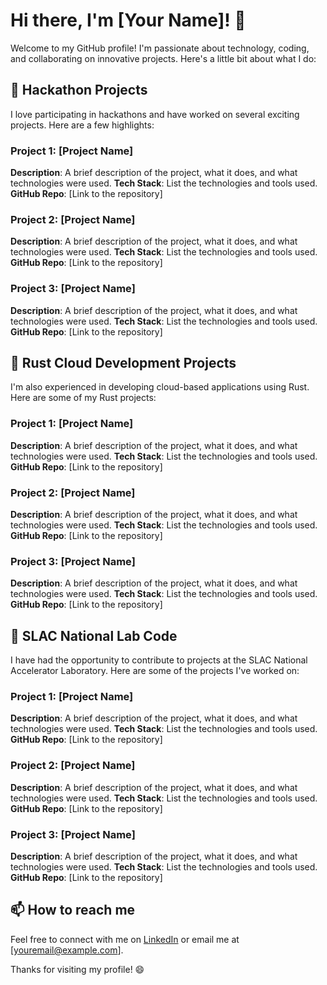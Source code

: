 # Hi there, I'm [Your Name]! 👋

Welcome to my GitHub profile! I'm passionate about technology, coding, and collaborating on innovative projects. Here's a little bit about what I do:

## 🚀 Hackathon Projects

I love participating in hackathons and have worked on several exciting projects. Here are a few highlights:

### Project 1: [Project Name]
**Description**: A brief description of the project, what it does, and what technologies were used.
**Tech Stack**: List the technologies and tools used.
**GitHub Repo**: [Link to the repository]

### Project 2: [Project Name]
**Description**: A brief description of the project, what it does, and what technologies were used.
**Tech Stack**: List the technologies and tools used.
**GitHub Repo**: [Link to the repository]

### Project 3: [Project Name]
**Description**: A brief description of the project, what it does, and what technologies were used.
**Tech Stack**: List the technologies and tools used.
**GitHub Repo**: [Link to the repository]

## 🦀 Rust Cloud Development Projects

I'm also experienced in developing cloud-based applications using Rust. Here are some of my Rust projects:

### Project 1: [Project Name]
**Description**: A brief description of the project, what it does, and what technologies were used.
**Tech Stack**: List the technologies and tools used.
**GitHub Repo**: [Link to the repository]

### Project 2: [Project Name]
**Description**: A brief description of the project, what it does, and what technologies were used.
**Tech Stack**: List the technologies and tools used.
**GitHub Repo**: [Link to the repository]

### Project 3: [Project Name]
**Description**: A brief description of the project, what it does, and what technologies were used.
**Tech Stack**: List the technologies and tools used.
**GitHub Repo**: [Link to the repository]

## 🧪 SLAC National Lab Code

I have had the opportunity to contribute to projects at the SLAC National Accelerator Laboratory. Here are some of the projects I've worked on:

### Project 1: [Project Name]
**Description**: A brief description of the project, what it does, and what technologies were used.
**Tech Stack**: List the technologies and tools used.
**GitHub Repo**: [Link to the repository]

### Project 2: [Project Name]
**Description**: A brief description of the project, what it does, and what technologies were used.
**Tech Stack**: List the technologies and tools used.
**GitHub Repo**: [Link to the repository]

### Project 3: [Project Name]
**Description**: A brief description of the project, what it does, and what technologies were used.
**Tech Stack**: List the technologies and tools used.
**GitHub Repo**: [Link to the repository]

## 📫 How to reach me

Feel free to connect with me on [LinkedIn](https://www.linkedin.com/in/yourprofile) or email me at [youremail@example.com].

Thanks for visiting my profile! 😄
